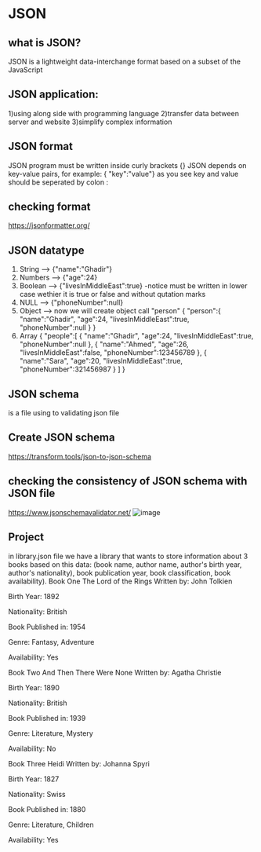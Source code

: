 # JSON
## what is JSON?
JSON is a lightweight data-interchange format based on a subset of the JavaScript
## JSON application:
1)using along side with programming language
2)transfer data between server and website
3)simplify complex information
## JSON format
JSON program must be written inside curly brackets {}
JSON depends on key-value pairs, for example:
{ "key":"value"}
as you see key and value should be seperated by colon :
## checking format
https://jsonformatter.org/
## JSON datatype
1) String --> {"name":"Ghadir"}
2) Numbers --> {"age":24}
3) Boolean --> {"livesInMiddleEast":true}  -notice must be written in lower case wethier it is true or false and without qutation marks
4) NULL --> {"phoneNumber":null}
5) Object --> now we will create object call "person"
 {
   "person":{
   "name":"Ghadir",
   "age":24,
   "livesInMiddleEast":true,
   "phoneNumber":null
   }
}
6) Array
{
  "people":[
   {
   "name":"Ghadir",
   "age":24,
   "livesInMiddleEast":true,
   "phoneNumber":null
   },
   {
   "name":"Ahmed",
   "age":26,
   "livesInMiddleEast":false,
   "phoneNumber":123456789
   },
   {
   "name":"Sara",
   "age":20,
   "livesInMiddleEast":true,
   "phoneNumber":321456987
   }
   ]
}
## JSON schema
is a file using to validating json file 
## Create JSON schema
https://transform.tools/json-to-json-schema
## checking the consistency of JSON schema with JSON file
https://www.jsonschemavalidator.net/
![image](https://github.com/user-attachments/assets/b6476f76-2ced-4475-8e06-df5a781da65e)
## Project 
in library.json file we have a library that wants to store information about 3 books based on this data: (book name, author name, author's birth year, author's nationality), book publication year, book classification, book availability). Book One
The Lord of the Rings
Written by: John Tolkien

Birth Year: 1892

Nationality: British

Book Published in: 1954

Genre: Fantasy, Adventure

Availability: Yes

Book Two
And Then There Were None
Written by: Agatha Christie

Birth Year: 1890

Nationality: British

Book Published in: 1939

Genre: Literature, Mystery

Availability: No

Book Three
Heidi
Written by: Johanna Spyri

Birth Year: 1827

Nationality: Swiss

Book Published in: 1880

Genre: Literature, Children

Availability: Yes
